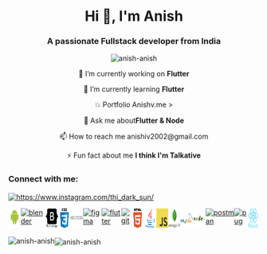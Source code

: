 <h1 align="center">Hi 👋, I'm Anish</h1>
<h3 align="center">A passionate Fullstack developer from India</h3>

<p align="center"> <img src="https://komarev.com/ghpvc/?username=anish-anish&label=Profile%20views&color=0e75b6&style=flat" alt="anish-anish" /> </p>

<p align="center">🔭 I’m currently working on <b>Flutter </b></p>

<p align="center">🌱 I’m currently learning <b>Flutter </b></p>

<p align="center">💥 Portfolio Anishv.me ></p>

<p align="center">💬 Ask me about<b>Flutter & Node</b></p>

<p align="center">📫 How to reach me anishiv2002@gmail.com </p>

<p align="center">⚡ Fun fact about me <b>I think I'm Talkative</b></p>

<h3 align="left">Connect with me:</h3>
<p align="left">
<a href="https://instagram.com/https://www.instagram.com/thi_dark_sun/" target="blank"><img align="center" src="https://raw.githubusercontent.com/rahuldkjain/github-profile-readme-generator/master/src/images/icons/Social/instagram.svg" alt="https://www.instagram.com/thi_dark_sun/" height="30" width="40" /></a>
</p>

<div style="display: flex; justify-content: center; width: 100%;">
  <a href="https://developer.android.com" target="_blank" rel="noreferrer" class="icon-container">
    <img src="https://raw.githubusercontent.com/devicons/devicon/master/icons/android/android-original-wordmark.svg" alt="android" width="40" height="40"/>
  </a>
  <a href="https://www.blender.org/" target="_blank" rel="noreferrer" class="icon-container">
    <img src="https://download.blender.org/branding/community/blender_community_badge_white.svg" alt="blender" width="40" height="40"/>
  </a>
  <a href="https://getbootstrap.com" target="_blank" rel="noreferrer" class="icon-container">
    <img src="https://raw.githubusercontent.com/devicons/devicon/master/icons/bootstrap/bootstrap-plain-wordmark.svg" alt="bootstrap" width="40" height="40"/>
  </a>
  <a href="https://www.w3schools.com/css/" target="_blank" rel="noreferrer" class="icon-container">
    <img src="https://raw.githubusercontent.com/devicons/devicon/master/icons/css3/css3-original-wordmark.svg" alt="css3" width="40" height="40"/>
  </a>
  <a href="https://expressjs.com" target="_blank" rel="noreferrer" class="icon-container">
    <img src="https://raw.githubusercontent.com/devicons/devicon/master/icons/express/express-original-wordmark.svg" alt="express" width="40" height="40"/>
  </a>
  <a href="https://www.figma.com/" target="_blank" rel="noreferrer" class="icon-container">
    <img src="https://www.vectorlogo.zone/logos/figma/figma-icon.svg" alt="figma" width="40" height="40"/>
  </a>
  <a href="https://flutter.dev" target="_blank" rel="noreferrer" class="icon-container">
    <img src="https://www.vectorlogo.zone/logos/flutterio/flutterio-icon.svg" alt="flutter" width="40" height="40"/>
  </a>
  <a href="https://git-scm.com/" target="_blank" rel="noreferrer" class="icon-container">
    <img src="https://www.vectorlogo.zone/logos/git-scm/git-scm-icon.svg" alt="git" width="40" height="40"/>
  </a>
  <a href="https://www.w3.org/html/" target="_blank" rel="noreferrer" class="icon-container">
    <img src="https://raw.githubusercontent.com/devicons/devicon/master/icons/html5/html5-original-wordmark.svg" alt="html5" width="40" height="40"/>
  </a>
  <a href="https://www.java.com" target="_blank" rel="noreferrer" class "icon-container">
    <img src="https://raw.githubusercontent.com/devicons/devicon/master/icons/java/java-original.svg" alt="java" width="40" height="40"/>
  </a>
  <a href="https://developer.mozilla.org/en-US/docs/Web/JavaScript" target="_blank" rel="noreferrer" class="icon-container">
    <img src="https://raw.githubusercontent.com/devicons/devicon/master/icons/javascript/javascript-original.svg" alt="javascript" width="40" height="40"/>
  </a>
  <a href="https://www.mongodb.com/" target="_blank" rel="noreferrer" class="icon-container">
    <img src="https://raw.githubusercontent.com/devicons/devicon/master/icons/mongodb/mongodb-original-wordmark.svg" alt="mongodb" width="40" height="40"/>
  </a>
  <a href="https://www.mysql.com/" target="_blank" rel="noreferrer" class="icon-container">
    <img src="https://raw.githubusercontent.com/devicons/devicon/master/icons/mysql/mysql-original-wordmark.svg" alt="mysql" width="40" height="40"/>
  </a>
  <a href="https://nodejs.org" target="_blank" rel="noreferrer" class="icon-container">
    <img src="https://raw.githubusercontent.com/devicons/devicon/master/icons/nodejs/nodejs-original-wordmark.svg" alt="nodejs" width="40" height="40"/>
  </a>
  <a href="https://postman.com" target="_blank" rel="noreferrer" class="icon-container">
    <img src="https://www.vectorlogo.zone/logos/getpostman/getpostman-icon.svg" alt="postman" width="40" height="40"/>
  </a>
  <a href="https://pugjs.org" target="_blank" rel="noreferrer" class="icon-container">
    <img src="https://cdn.worldvectorlogo.com/logos/pug.svg" alt="pug" width="40" height="40"/>
  </a>
  <a href="https://reactjs.org/" target="_blank" rel="noreferrer" class="icon-container">
    <img src="https://raw.githubusercontent.com/devicons/devicon/master/icons/react/react-original-wordmark.svg" alt="react" width="40" height="40"/>
  </a>
</div>


<p><img align="left" src="https://github-readme-stats.vercel.app/api/top-langs?username=anish-anish&show_icons=true&locale=en&layout=compact" alt="anish-anish" /></p>
<p><img align="center" src="https://github-readme-streak-stats.herokuapp.com/?user=anish-anish&" alt="anish-anish" /></p>
